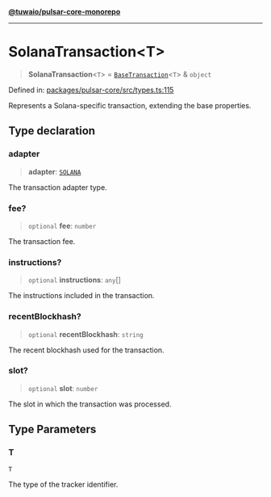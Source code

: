 [**@tuwaio/pulsar-core-monorepo**](../../../README.md)

***

# SolanaTransaction\<T\>

> **SolanaTransaction**\<`T`\> = [`BaseTransaction`](BaseTransaction.md)\<`T`\> & `object`

Defined in: [packages/pulsar-core/src/types.ts:115](https://github.com/TuwaIO/pulsar-core/blob/28bb913b1a980ea920f676d0d10844e9857d09c8/packages/pulsar-core/src/types.ts#L115)

Represents a Solana-specific transaction, extending the base properties.

## Type declaration

### adapter

> **adapter**: [`SOLANA`](../enumerations/TransactionAdapter.md#solana)

The transaction adapter type.

### fee?

> `optional` **fee**: `number`

The transaction fee.

### instructions?

> `optional` **instructions**: `any`[]

The instructions included in the transaction.

### recentBlockhash?

> `optional` **recentBlockhash**: `string`

The recent blockhash used for the transaction.

### slot?

> `optional` **slot**: `number`

The slot in which the transaction was processed.

## Type Parameters

### T

`T`

The type of the tracker identifier.
